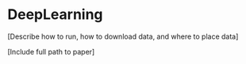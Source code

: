 # DeepLearning

[Describe how to run, how to download data, and where to place data]

[Include full path to paper]
